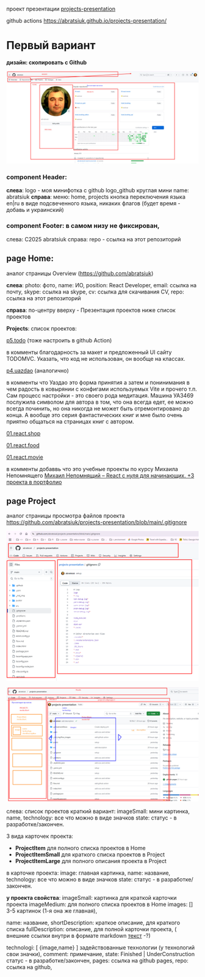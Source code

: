 проект презентации [projects-presentation](https://github.com/abratsiuk/projects-presentation)

github actions https://abratsiuk.github.io/projects-presentation/


# Первый вариант

**дизайн: скопировать с Github**

![](_md_img/01.initial_images/01.initial%202025-01-06-10-21-36.png)

### component Header:
**слева**:
logo - моя минифотка с github logo_github круглая мини
name: abratsiuk
**справа**:
меню: home, projects кнопка переключения языка en|ru в виде подсвеченного языка, никаких флагов (будет время - добавь и украинский)

### component Footer: в самом низу не фиксирован,
слева: C2025 abratsiuk
справа: repo - ссылка на этот репозиторий

## page Home:  
аналог страницы Overview (https://github.com/abratsiuk)

**слева**: 
photo: фото, 
name: ИО, 
position: React Developer, 
email: ссылка на почту, 
skype: ссылка на skype, 
cv: ссылка для скачивания CV, 
repo: ссылка на этот репозиторий

**справа**:
по-центру вверху - Презентация проектов
ниже список проектов

**Projects**: список проектов:

[p5.todo](https://github.com/abratsiuk/p5.react.ts.scss.todo) (тоже настроить в github Action)

в комменты благодарность за макет и предложенный UI сайту TODOMVC. 
Указать, что код не использован, он вообще на классах.


[p4.uazdao](https://github.com/abratsiuk/p4.uazdao) (аналогично)

в комменты что Уаздао это форма принятия а затем и понинимания в чем радость в ковырянии с конфигами используемых Vite и прочего т.п. Сам процесс настройки - это своего рода медитация. Машина УАЗ469 послужила символом для автора в том, что она всегда едет, ее можно всегда починить, но она никогда не может быть отремонтировано до конца. А вообще это серия фантастических книг и мне было очень приятно общаться на страницах книг с автором.


[01.react.shop](https://github.com/abratsiuk/01.react.shop)

[01.react.food](https://github.com/abratsiuk/01.react.food)

[01.react.movie](https://github.com/abratsiuk/01.react.movie)

в комменты добаввь что это учебные проекты по курсу Михаила Непомнящего
[Михаил Непомнящий – React с нуля для начинающих. +3 проекта в портфолио](https://www.udemy.com/course/react-from-scratch/learn/lecture/23852796?start=105#questions)


## page Project

аналог страницы просмотра файлов проекта https://github.com/abratsiuk/projects-presentation/blob/main/.gitignore

![](_md_img/01.initial_images/01.initial%202025-01-06-10-43-25.png)

![](_md_img/01.initial_images/01.initial%202025-01-06-10-41-23.png)

слева:
список проектов краткий вариант:
imageSmall: мини картинка,
name, technology: все что можно в виде значков
state: статус - в разработке/закончен.


3 вида карточек проекта:
- **ProjectItem** для полного списка проектов в Home
- **ProjectItemSmall** для краткого списка проектов в Project
- **ProjectItemLarge** для полного описания проекта в Project

в карточке проекта: 
image: главная картинка, 
name: название, 
technology: все что можно в виде значков
state: статус - в разработке/закончен.


**у проекта свойства**: 
imageSmall: картинка для краткой карточки проекта
imageMedium: для полного списка проектов в Home
images: []  3-5 картинок (1-я она же главная), 

name: название, 
shortDescription: краткое описание, для краткого списка
fullDescription: описание, для полной карточки проекта, ( внешние ссылки внутри в формате markdown [текст](url) -?)

technologi: [ {image,name} ] задействованные технологии (у технологий свои значки), 
comment: примечание, 
state: Finished | UnderConstruction статус - в разработке/закончен, 
pages: ссылка на github pages, 
repo: ссылка на github, 